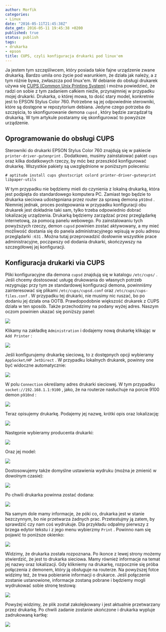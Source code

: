 ```yaml
---
author: Morfik
categories:
- Linux
date: "2016-05-11T21:45:38Z"
date_gmt: 2016-05-11 19:45:38 +0200
published: true
status: publish
tags:
- drukarka
- epson
title: CUPS, czyli konfiguracja drukarki pod linux'em
---
```


Ja jestem tym szczęśliwcem, który posiada takie fajne urządzenie zwane drukarką. Bardzo umila ono
życie pod warunkiem, że działa jak należy, a z tym różnie bywa, zwłaszcza pod linux'em. W debianie
do obsługi drukarek używa się [CUPS (Common Unix Printing
System)](https://en.wikipedia.org/wiki/CUPS) i można powiedzieć, że radzi on sobie z tym zadaniem
całkiem nieźle, przynajmniej w przypadku mojej drukarki. Drukarka, o której mowa, to dość stary
model, konkretnie jest to EPSON Stylus Color 760. Potrzebne są jej odpowiednie sterowniki, które są
dostępne w repozytorium debiana. Jedyne czego potrzeba do szczęścia, to skonfigurowanie demona
`cupsd` , który będzie zarządzał tą drukarką. W tym artykule postaramy się skonfigurować to powyższe
urządzenie.

<!--more-->
## Oprogramowanie do obsługi CUPS

Sterowniki do drukarki EPSON Stylus Color 760 znajdują się w pakiecie `printer-driver-gutenprint` .
Dodatkowo, musimy zainstalować pakiet `cups` oraz kilka dodatkowych rzeczy, by móc bez przeszkód
konfigurować drukarkę. Wszystkie pakiety są uwzględnione w poniższym poleceniu:

    # aptitude install cups ghostscript colord printer-driver-gutenprint libpaper-utils

W tym przypadku nie będziemy mieli do czynienia z lokalną drukarką, która jest podpięta do
standardowego komputera PC. Zamiast tego będzie to drukarka sieciowa udostępniana przez router za
sprawą demona `p910nd` . Niemniej jednak, proces postępowania w przypadku konfiguracji obu drukarek
jest dokładnie taki sam, tylko trzeba odpowiednio dobrać lokalizację urządzenia. Drukarką będziemy
zarządzać przez przeglądarkę internetową, za pomocą panelu webowego. Po zainstalowaniu tych
powyższych rzeczy, demon `cupsd` powinien zostać aktywowany, a my mieć możliwość dostania się do
panela administracyjnego wpisują w polu adresu przeglądarki `:631` . Można tutaj
przeprowadzić dosłownie wszystkie prace administracyjne, począwszy od dodania drukarki, skończywszy
na szczegółowej jej konfiguracji.

## Konfiguracja drukarki via CUPS

Pliki konfiguracyjne dla demona `cupsd` znajdują się w katalogu `/etc/cups/` . Jeśli chcemy
dostosować usługę drukowania do własnych potrzeb rezygnując przy tym ze standardowej konfiguracji
demona, powinniśmy zainteresować się plikami `/etc/cups/cupsd.conf` oraz
`/etc/cups/cups-files.conf` . W przypadku tej drukarki, nie musimy nic ruszać, bo po dodaniu jej
działa ona OOTB. Prawdopodobnie większość drukarek z CUPS działa w ten sposób. Także przechodzimy
na podany wyżej adres. Naszym oczom powinien ukazać się poniższy panel:

![](/img/2016/05/1.cups-drukarka-linux-debian-serwer-wydruku.png#huge)

Klikamy na zakładkę `Administration` i dodajemy nową drukarkę klikając w `Add Printer` :

![](/img/2016/05/2.cups-drukarka-linux-debian-serwer-wydruku.png#huge)

Jeśli konfigurujemy drukarkę sieciową, to z dostępnych opcji wybieramy `AppSocket/HP JetDirect` . W
przypadku lokalnych drukarek, powinny one być widoczne automatycznie:

![](/img/2016/05/3.cups-drukarka-linux-debian-serwer-wydruku.png#huge)

W polu `Connection` określamy adres drukarki sieciowej. W tym przypadku
`socket://192.168.1.1:9100` , jako, że na routerze nasłuchuje na porcie 9100 demon `p910nd` :

![](/img/2016/05/4.cups-drukarka-linux-debian-serwer-wydruku.png#huge)

Teraz opisujemy drukarkę. Podajemy jej nazwę, krótki opis oraz lokalizację:

![](/img/2016/05/5.cups-drukarka-linux-debian-serwer-wydruku.png#big)

Następnie wybieramy producenta drukarki:

![](/img/2016/05/6.cups-drukarka-linux-debian-serwer-wydruku.png#huge)

Oraz jej model:

![](/img/2016/05/7.cups-drukarka-linux-debian-serwer-wydruku.png#huge)

Dostosowujemy także domyślne ustawienia wydruku (można je zmienić w dowolnym czasie):

![](/img/2016/05/8.cups-drukarka-linux-debian-serwer-wydruku.png#huge)

Po chwili drukarka powinna zostać dodana:

![](/img/2016/05/9.cups-drukarka-linux-debian-serwer-wydruku.png#huge)

Na samym dole mamy informacje, że póki co, drukarka jest w stanie bezczynnym, bo nie przetwarza
żadnych prac. Przetestujmy ją zatem, by sprawdzić czy nam coś wydrukuje. Dla przykładu odpalmy
pierwszy z brzega edytor tekstu i z jego menu wybierzmy `Print` . Powinno nam się pojawić to
poniższe okienko:

![](/img/2016/05/10.cups-drukarka-linux-debian-serwer-wydruku.png#big)

Widzimy, że drukarka została rozpoznana. Po ikonce z lewej strony możemy stwierdzić, że jest to
drukarka sieciowa. Mamy również informacje na temat jej nazwy oraz lokalizacji. Gdy klikniemy na
drukarkę, rozpocznie się próba połączenia z demonem, który ją obsługuje na routerze. Na powyższej
fotce widzimy też, że trwa pobieranie informacji o drukarce. Jeśli połączenie zostanie ustanowione,
informacje zostaną pobrane i będziemy mogli wydrukować sobie stronę testową:

![](/img/2016/05/11.cups-drukarka-linux-debian-serwer-wydruku.png#huge)

Powyżej widzimy, że plik został zakolejkowany i jest aktualnie przetwarzany przez drukarkę. Po
chwili zadanie zostanie ukończone i drukarka wypluje zadrukowaną kartkę:

![](/img/2016/05/12.cups-drukarka-linux-debian-serwer-wydruku.png#huge)
